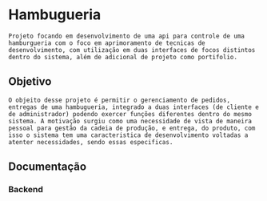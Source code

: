# Hambugueria
    Projeto focando em desenvolvimento de uma api para controle de uma  hamburgueria com o foco em aprimoramento de tecnicas de desenvolvimento, com utilização em duas interfaces de focos distintos dentro do sistema, além de adicional de projeto como portifolio.

## Objetivo
    O objeito desse projeto é permitir o gerenciamento de pedidos, entregas de uma hambugueria, integrado a duas interfaces (de cliente e de administrador) podendo exercer funções diferentes dentro do mesmo sistema. A motivação surgiu como uma necessidade de vista de maneira pessoal para gestão da cadeia de produção, e entrega, do produto, com isso o sistema tem uma caracteristica de desenvolvimento voltadas a atenter necessidades, sendo essas especificas.


## Documentação 
### Backend
    
